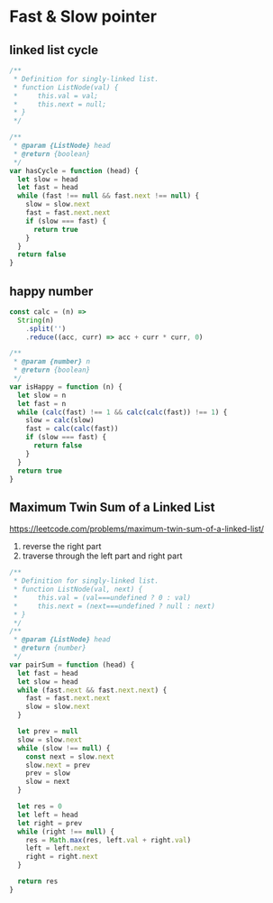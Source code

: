 # Fast & Slow pointer

## linked list cycle

```js
/**
 * Definition for singly-linked list.
 * function ListNode(val) {
 *     this.val = val;
 *     this.next = null;
 * }
 */

/**
 * @param {ListNode} head
 * @return {boolean}
 */
var hasCycle = function (head) {
  let slow = head
  let fast = head
  while (fast !== null && fast.next !== null) {
    slow = slow.next
    fast = fast.next.next
    if (slow === fast) {
      return true
    }
  }
  return false
}
```

## happy number

```js
const calc = (n) =>
  String(n)
    .split('')
    .reduce((acc, curr) => acc + curr * curr, 0)

/**
 * @param {number} n
 * @return {boolean}
 */
var isHappy = function (n) {
  let slow = n
  let fast = n
  while (calc(fast) !== 1 && calc(calc(fast)) !== 1) {
    slow = calc(slow)
    fast = calc(calc(fast))
    if (slow === fast) {
      return false
    }
  }
  return true
}
```

## Maximum Twin Sum of a Linked List

https://leetcode.com/problems/maximum-twin-sum-of-a-linked-list/

1. reverse the right part
2. traverse through the left part and right part

```js
/**
 * Definition for singly-linked list.
 * function ListNode(val, next) {
 *     this.val = (val===undefined ? 0 : val)
 *     this.next = (next===undefined ? null : next)
 * }
 */
/**
 * @param {ListNode} head
 * @return {number}
 */
var pairSum = function (head) {
  let fast = head
  let slow = head
  while (fast.next && fast.next.next) {
    fast = fast.next.next
    slow = slow.next
  }

  let prev = null
  slow = slow.next
  while (slow !== null) {
    const next = slow.next
    slow.next = prev
    prev = slow
    slow = next
  }

  let res = 0
  let left = head
  let right = prev
  while (right !== null) {
    res = Math.max(res, left.val + right.val)
    left = left.next
    right = right.next
  }

  return res
}
```
